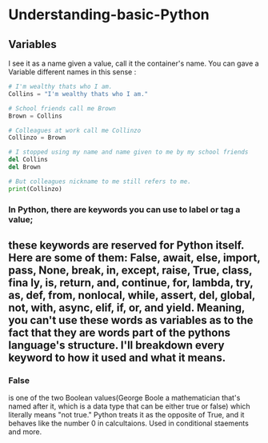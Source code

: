 # Understanding-basic-Python

  ## Variables
I see it as a name given a value, call it the container's name. You can gave a Variable different names in this sense :

```python 
# I'm wealthy thats who I am.
Collins = "I'm wealthy thats who I am."

# School friends call me Brown
Brown = Collins

# Colleagues at work call me Collinzo 
Collinzo = Brown 

# I stopped using my name and name given to me by my school friends
del Collins
del Brown

# But colleagues nickname to me still refers to me.
print(Collinzo)
```
### In Python, there are keywords you can use to label or tag a value;
 these keywords are reserved for Python itself. Here are some of them: False, await, 
else, import, pass, None, break, in, except, raise, True, class, fina ly, is, return, 
and, continue, for, lambda, try, as, def, from, nonlocal, while, assert, del, global, 
not, with, async, elif, if, or, and yield. 
 Meaning, you can't use these words as variables as to the fact that they are words part of the pythons language's structure.
  I'll breakdown every keyword to how it used and what it means.
  ------------
  
  ### False
  is one of the two Boolean values(George Boole a mathematician that's named after it, which is a data type that can be either true or false) which literally means "not true." Python treats it as the opposite of True, and it behaves like the number 0 in calcultaions.
  Used in conditional staements and more.
  ```python
